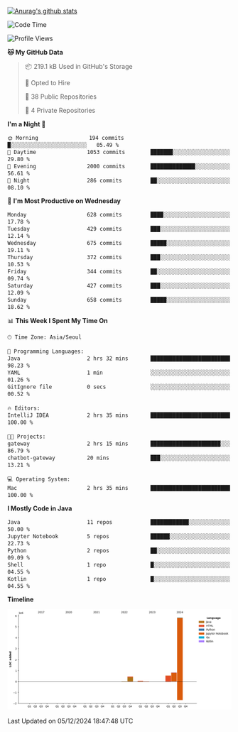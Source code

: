 [![Anurag's github stats](https://github-readme-stats.vercel.app/api?username=hajubal)](https://github.com/anuraghazra/github-readme-stats)

<!--START_SECTION:waka-->
![Code Time](http://img.shields.io/badge/Code%20Time-143%20hrs%2037%20mins-blue)

![Profile Views](http://img.shields.io/badge/Profile%20Views-0-blue)

**🐱 My GitHub Data** 

> 📦 219.1 kB Used in GitHub's Storage 
 > 
> 💼 Opted to Hire
 > 
> 📜 38 Public Repositories 
 > 
> 🔑 4 Private Repositories 
 > 
**I'm a Night 🦉** 

```text
🌞 Morning                194 commits         █░░░░░░░░░░░░░░░░░░░░░░░░   05.49 % 
🌆 Daytime                1053 commits        ███████░░░░░░░░░░░░░░░░░░   29.80 % 
🌃 Evening                2000 commits        ██████████████░░░░░░░░░░░   56.61 % 
🌙 Night                  286 commits         ██░░░░░░░░░░░░░░░░░░░░░░░   08.10 % 
```
📅 **I'm Most Productive on Wednesday** 

```text
Monday                   628 commits         ████░░░░░░░░░░░░░░░░░░░░░   17.78 % 
Tuesday                  429 commits         ███░░░░░░░░░░░░░░░░░░░░░░   12.14 % 
Wednesday                675 commits         █████░░░░░░░░░░░░░░░░░░░░   19.11 % 
Thursday                 372 commits         ███░░░░░░░░░░░░░░░░░░░░░░   10.53 % 
Friday                   344 commits         ██░░░░░░░░░░░░░░░░░░░░░░░   09.74 % 
Saturday                 427 commits         ███░░░░░░░░░░░░░░░░░░░░░░   12.09 % 
Sunday                   658 commits         █████░░░░░░░░░░░░░░░░░░░░   18.62 % 
```


📊 **This Week I Spent My Time On** 

```text
🕑︎ Time Zone: Asia/Seoul

💬 Programming Languages: 
Java                     2 hrs 32 mins       █████████████████████████   98.23 % 
YAML                     1 min               ░░░░░░░░░░░░░░░░░░░░░░░░░   01.26 % 
GitIgnore file           0 secs              ░░░░░░░░░░░░░░░░░░░░░░░░░   00.52 % 

🔥 Editors: 
IntelliJ IDEA            2 hrs 35 mins       █████████████████████████   100.00 % 

🐱‍💻 Projects: 
gateway                  2 hrs 15 mins       ██████████████████████░░░   86.79 % 
chatbot-gateway          20 mins             ███░░░░░░░░░░░░░░░░░░░░░░   13.21 % 

💻 Operating System: 
Mac                      2 hrs 35 mins       █████████████████████████   100.00 % 
```

**I Mostly Code in Java** 

```text
Java                     11 repos            ████████████░░░░░░░░░░░░░   50.00 % 
Jupyter Notebook         5 repos             ██████░░░░░░░░░░░░░░░░░░░   22.73 % 
Python                   2 repos             ██░░░░░░░░░░░░░░░░░░░░░░░   09.09 % 
Shell                    1 repo              █░░░░░░░░░░░░░░░░░░░░░░░░   04.55 % 
Kotlin                   1 repo              █░░░░░░░░░░░░░░░░░░░░░░░░   04.55 % 
```



**Timeline**

![Lines of Code chart](https://raw.githubusercontent.com/hajubal/hajubal/main/assets/bar_graph.png)


 Last Updated on 05/12/2024 18:47:48 UTC
<!--END_SECTION:waka-->